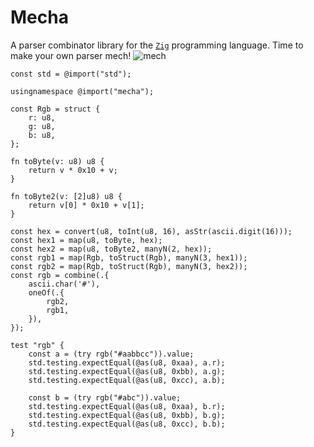# Mecha

A parser combinator library for the [`Zig`](https://ziglang.org/)
programming language. Time to make your own parser mech!
![mech](https://thumbs.gfycat.com/GrippingElatedAzurevasesponge-size_restricted.gif)

```zig
const std = @import("std");

usingnamespace @import("mecha");

const Rgb = struct {
    r: u8,
    g: u8,
    b: u8,
};

fn toByte(v: u8) u8 {
    return v * 0x10 + v;
}

fn toByte2(v: [2]u8) u8 {
    return v[0] * 0x10 + v[1];
}

const hex = convert(u8, toInt(u8, 16), asStr(ascii.digit(16)));
const hex1 = map(u8, toByte, hex);
const hex2 = map(u8, toByte2, manyN(2, hex));
const rgb1 = map(Rgb, toStruct(Rgb), manyN(3, hex1));
const rgb2 = map(Rgb, toStruct(Rgb), manyN(3, hex2));
const rgb = combine(.{
    ascii.char('#'),
    oneOf(.{
        rgb2,
        rgb1,
    }),
});

test "rgb" {
    const a = (try rgb("#aabbcc")).value;
    std.testing.expectEqual(@as(u8, 0xaa), a.r);
    std.testing.expectEqual(@as(u8, 0xbb), a.g);
    std.testing.expectEqual(@as(u8, 0xcc), a.b);

    const b = (try rgb("#abc")).value;
    std.testing.expectEqual(@as(u8, 0xaa), b.r);
    std.testing.expectEqual(@as(u8, 0xbb), b.g);
    std.testing.expectEqual(@as(u8, 0xcc), b.b);
}

```

